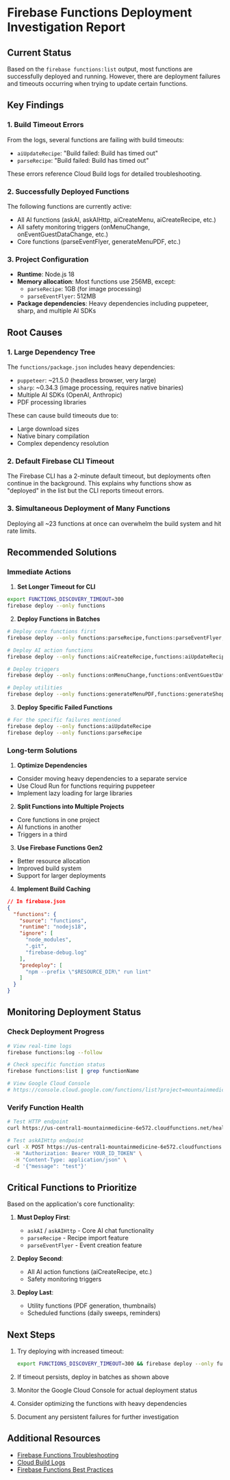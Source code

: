 # Firebase Functions Deployment Investigation Report

## Current Status

Based on the `firebase functions:list` output, most functions are successfully deployed and running. However, there are deployment failures and timeouts occurring when trying to update certain functions.

## Key Findings

### 1. Build Timeout Errors
From the logs, several functions are failing with build timeouts:
- `aiUpdateRecipe`: "Build failed: Build has timed out"
- `parseRecipe`: "Build failed: Build has timed out"

These errors reference Cloud Build logs for detailed troubleshooting.

### 2. Successfully Deployed Functions
The following functions are currently active:
- All AI functions (askAI, askAIHttp, aiCreateMenu, aiCreateRecipe, etc.)
- All safety monitoring triggers (onMenuChange, onEventGuestDataChange, etc.)
- Core functions (parseEventFlyer, generateMenuPDF, etc.)

### 3. Project Configuration
- **Runtime**: Node.js 18
- **Memory allocation**: Most functions use 256MB, except:
  - `parseRecipe`: 1GB (for image processing)
  - `parseEventFlyer`: 512MB
- **Package dependencies**: Heavy dependencies including puppeteer, sharp, and multiple AI SDKs

## Root Causes

### 1. Large Dependency Tree
The `functions/package.json` includes heavy dependencies:
- `puppeteer`: ~21.5.0 (headless browser, very large)
- `sharp`: ~0.34.3 (image processing, requires native binaries)
- Multiple AI SDKs (OpenAI, Anthropic)
- PDF processing libraries

These can cause build timeouts due to:
- Large download sizes
- Native binary compilation
- Complex dependency resolution

### 2. Default Firebase CLI Timeout
The Firebase CLI has a 2-minute default timeout, but deployments often continue in the background. This explains why functions show as "deployed" in the list but the CLI reports timeout errors.

### 3. Simultaneous Deployment of Many Functions
Deploying all ~23 functions at once can overwhelm the build system and hit rate limits.

## Recommended Solutions

### Immediate Actions

1. **Set Longer Timeout for CLI**
```bash
export FUNCTIONS_DISCOVERY_TIMEOUT=300
firebase deploy --only functions
```

2. **Deploy Functions in Batches**
```bash
# Deploy core functions first
firebase deploy --only functions:parseRecipe,functions:parseEventFlyer,functions:askAI,functions:askAIHttp

# Deploy AI action functions
firebase deploy --only functions:aiCreateRecipe,functions:aiUpdateRecipe,functions:aiCreateMenu,functions:aiParseRecipeFromUrl

# Deploy triggers
firebase deploy --only functions:onMenuChange,functions:onEventGuestDataChange,functions:onAccommodationMenuCreate

# Deploy utilities
firebase deploy --only functions:generateMenuPDF,functions:generateShoppingListPDF,functions:healthCheck
```

3. **Deploy Specific Failed Functions**
```bash
# For the specific failures mentioned
firebase deploy --only functions:aiUpdateRecipe
firebase deploy --only functions:parseRecipe
```

### Long-term Solutions

1. **Optimize Dependencies**
- Consider moving heavy dependencies to a separate service
- Use Cloud Run for functions requiring puppeteer
- Implement lazy loading for large libraries

2. **Split Functions into Multiple Projects**
- Core functions in one project
- AI functions in another
- Triggers in a third

3. **Use Firebase Functions Gen2**
- Better resource allocation
- Improved build system
- Support for larger deployments

4. **Implement Build Caching**
```json
// In firebase.json
{
  "functions": {
    "source": "functions",
    "runtime": "nodejs18",
    "ignore": [
      "node_modules",
      ".git",
      "firebase-debug.log"
    ],
    "predeploy": [
      "npm --prefix \"$RESOURCE_DIR\" run lint"
    ]
  }
}
```

## Monitoring Deployment Status

### Check Deployment Progress
```bash
# View real-time logs
firebase functions:log --follow

# Check specific function status
firebase functions:list | grep functionName

# View Google Cloud Console
# https://console.cloud.google.com/functions/list?project=mountainmedicine-6e572
```

### Verify Function Health
```bash
# Test HTTP endpoint
curl https://us-central1-mountainmedicine-6e572.cloudfunctions.net/healthCheck

# Test askAIHttp endpoint
curl -X POST https://us-central1-mountainmedicine-6e572.cloudfunctions.net/askAIHttp \
  -H "Authorization: Bearer YOUR_ID_TOKEN" \
  -H "Content-Type: application/json" \
  -d '{"message": "test"}'
```

## Critical Functions to Prioritize

Based on the application's core functionality:

1. **Must Deploy First**:
   - `askAI` / `askAIHttp` - Core AI chat functionality
   - `parseRecipe` - Recipe import feature
   - `parseEventFlyer` - Event creation feature

2. **Deploy Second**:
   - All AI action functions (aiCreateRecipe, etc.)
   - Safety monitoring triggers

3. **Deploy Last**:
   - Utility functions (PDF generation, thumbnails)
   - Scheduled functions (daily sweeps, reminders)

## Next Steps

1. Try deploying with increased timeout:
   ```bash
   export FUNCTIONS_DISCOVERY_TIMEOUT=300 && firebase deploy --only functions
   ```

2. If timeout persists, deploy in batches as shown above

3. Monitor the Google Cloud Console for actual deployment status

4. Consider optimizing the functions with heavy dependencies

5. Document any persistent failures for further investigation

## Additional Resources

- [Firebase Functions Troubleshooting](https://cloud.google.com/functions/docs/troubleshooting)
- [Cloud Build Logs](https://console.cloud.google.com/cloud-build/builds;region=us-central1?project=mountainmedicine-6e572)
- [Firebase Functions Best Practices](https://firebase.google.com/docs/functions/manage-functions)